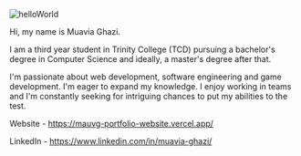 ![helloWorld](https://github.com/MauvG/MauvG/assets/98029535/00626a70-eb92-4944-9994-0222bdc11543)

Hi, my name is Muavia Ghazi.

I am a third year student in Trinity College (TCD) pursuing a bachelor's degree in Computer Science and ideally, a master's degree after that.

I'm passionate about web development, software engineering and game development. I'm eager to expand my knowledge. I enjoy working in teams and I'm constantly seeking for intriguing chances to put my abilities to the test.

Website - https://mauvg-portfolio-website.vercel.app/

LinkedIn - https://www.linkedin.com/in/muavia-ghazi/
